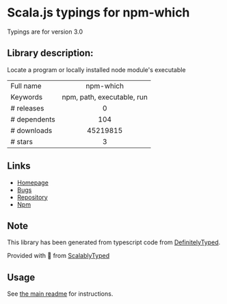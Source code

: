 
# Scala.js typings for npm-which

Typings are for version 3.0

## Library description:
Locate a program or locally installed node module's executable

|                    |                 |
| ------------------ | :-------------: |
| Full name          | npm-which |
| Keywords           | npm, path, executable, run |
| # releases         | 0 |
| # dependents       | 104 |
| # downloads        | 45219815 |
| # stars            | 3 |

## Links
- [Homepage](https://github.com/timoxley/npm-which)
- [Bugs](https://github.com/timoxley/npm-which/issues)
- [Repository](https://github.com/timoxley/npm-which)
- [Npm](https://www.npmjs.com/package/npm-which)
    


## Note
This library has been generated from typescript code from [DefinitelyTyped](https://definitelytyped.org).

Provided with :purple_heart: from [ScalablyTyped](https://github.com/oyvindberg/ScalablyTyped)

## Usage
See [the main readme](../../readme.md) for instructions.


